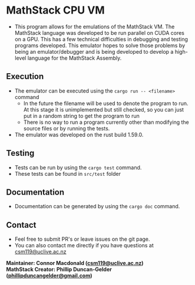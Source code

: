 # MathStack CPU VM
+ This program allows for the emulations of the MathStack VM. The MathStack language
  was developed to be run parallel on CUDA cores on a GPU. This has a few technical
  difficulties in debugging and testing programs developed. This emulator hopes to
  solve those problems by being an emulator/debugger and is being developed to develop
  a high-level language for the MathStack Assembly.
  
## Execution
+ The emulator can be executed using the `cargo run -- <filename>` command
  + In the future the filename will be used to denote the program to run. At
    this stage it is unimplemented but still checked, so you can just put in a random
    string to get the program to run
  + There is no way to run a program currently other than modifying the source files or
    by running the tests.
+ The emulator was developed on the rust build 1.59.0.

## Testing
+ Tests can be run by using the `cargo test` command.
+ These tests can be found in `src/test` folder

## Documentation
+ Documentation can be generated by using the `cargo doc` command.

## Contact
+ Feel free to submit PR's or leave issues on the git page.
+ You can also contact me directly if you have questions at csm119@uclive.ac.nz

**Maintainer: Connor Macdonald (csm119@uclive.ac.nz)** \
**MathStack Creator: Phillip Duncan-Gelder (phillipduncangelder@gmail.com)**